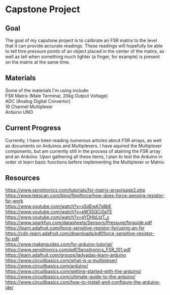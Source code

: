 # Capstone Project
## Goal
The goal of my capstone project is to calibrate an FSR matrix to the level that it can provide accurate readings. These readings will hopefully be able to tell thre pressure points of an object placed in the center of the matrix, as well as tell when something much lighter (a finger, for example) is present on the matrix at the same time.
## Materials
Some of the materials I'm using include:  
FSR Matrix (Male Terminal, 20kg Output Voltage)  
ADC (Analog Digital Convertor)  
16 Channel Multiplexer  
Arduino UNO
## Current Progress
Currently, I have been reading numerous articles about FSR arrays, as well as documents on Arduinos and Multiplexers. I have aquired the Multiplexer components, but am currently still in the process of ataining the FSR array and an Arduino. Upon gathering all these items, I plan to test the Arduino in order ot learn basic functions before implementing the Multiplexer or Matrix.
## Resources
https://www.sensitronics.com/tutorials/fsr-matrix-array/page2.php  
https://www.tekscan.com/blog/flexiforce/how-does-force-sensing-resistor-fsr-work  
https://www.youtube.com/watch?v=sSdEwA7s8bE  
https://www.youtube.com/watch?v=eW3SQCi0aTE  
https://www.youtube.com/watch?v=pYDHbLtzT_c  
https://www.sparkfun.com/datasheets/Sensors/Pressure/fsrguide.pdf  
https://learn.adafruit.com/force-sensitive-resistor-fsr/using-an-fsr  
https://cdn-learn.adafruit.com/downloads/pdf/force-sensitive-resistor-fsr.pdf  
https://www.makerguides.com/fsr-arduino-tutorial/  
https://www.sensitronics.com/pdf/Sensitronics_FSR_101.pdf  
https://learn.adafruit.com/groups/ladyadas-learn-arduino  
https://www.circuitbasics.com/what-is-a-multiplexer/  
https://www.circuitbasics.com/arduino/  
https://www.circuitbasics.com/getting-started-with-the-arduino/  
https://www.circuitbasics.com/ultimate-guide-to-the-arduino/  
https://www.circuitbasics.com/how-to-install-and-configure-the-arduino-ide/  